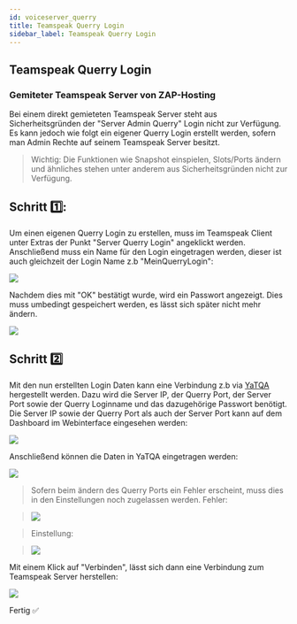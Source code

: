 ```yaml
---
id: voiceserver_querry
title: Teamspeak Querry Login
sidebar_label: Teamspeak Querry Login
---
```


## Teamspeak Querry Login

### Gemiteter Teamspeak Server von ZAP-Hosting

Bei einem direkt gemieteten Teamspeak Server steht aus Sicherheitsgründen der "Server Admin Querry" Login nicht zur Verfügung. 
Es kann jedoch wie folgt ein eigener Querry Login erstellt werden, sofern man Admin Rechte auf seinem Teamspeak Server besitzt. 

>Wichtig: Die Funktionen wie Snapshot einspielen, Slots/Ports ändern und ähnliches stehen unter anderem aus Sicherheitsgründen nicht zur Verfügung.

## Schritt 1️⃣: 
Um einen eigenen Querry Login zu erstellen, muss im Teamspeak Client unter Extras der Punkt "Server Querry Login" angeklickt werden.
Anschließend muss ein Name für den Login eingetragen werden, dieser ist auch gleichzeit der Login Name z.b "MeinQuerryLogin":

![](https://screensaver01.zap-hosting.com/index.php/s/NrZYgJ7mDxNqri3/preview)

Nachdem dies mit "OK" bestätigt wurde, wird ein Passwort angezeigt. 
Dies muss umbedingt gespeichert werden, es lässt sich später nicht mehr ändern. 

![](https://screensaver01.zap-hosting.com/index.php/s/FraFYW3rEoEowHX/preview)

## Schritt 2️⃣
Mit den nun erstellten Login Daten kann eine Verbindung z.b via [YaTQA](https://yat.qa) hergestellt werden. 
Dazu wird die Server IP, der Querry Port, der Server Port sowie der Querry Loginname und das dazugehörige Passwort benötigt. 
Die Server IP sowie der Querry Port als auch der Server Port kann auf dem Dashboard im Webinterface eingesehen werden: 

![](https://screensaver01.zap-hosting.com/index.php/s/BFoLXZK64eYRXMX/preview)

Anschließend können die Daten in YaTQA eingetragen werden: 

![](https://screensaver01.zap-hosting.com/index.php/s/iZc498dySA7Zcn7/preview)

>Sofern beim ändern des Querry Ports ein Fehler erscheint, muss dies in den Einstellungen noch zugelassen werden. 
Fehler:

>![](https://screensaver01.zap-hosting.com/index.php/s/N85dmTQM7bjEBEQ/preview)

>Einstellung:

>![](https://screensaver01.zap-hosting.com/index.php/s/rMj2DG9siZYqQPS/preview)

Mit einem Klick auf "Verbinden", lässt sich dann eine Verbindung zum Teamspeak Server herstellen:

![](https://screensaver01.zap-hosting.com/index.php/s/E7XwBrtfofD2wLS/preview)

Fertig ✅
